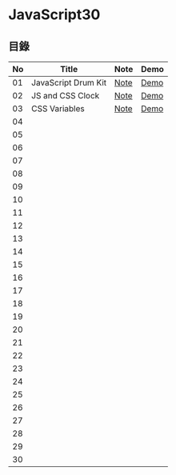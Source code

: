 ﻿# JavaScript30

## 目錄

No | Title | Note | Demo
--- | --- | --- | ---
01 | JavaScript Drum Kit | [Note](https://github.com/EstherChen000/JavaScript30/tree/dev/01%20-%20JavaScript%20Drum%20Kit) | [Demo](https://estherchen000.github.io/JavaScript30/01%20-%20JavaScript%20Drum%20Kit/index-Esther.html)
02 | JS and CSS Clock | [Note](/02%20-%20JS%20and%20CSS%20Clock/readme.md) | [Demo](/02%20-%20JS%20and%20CSS%20Clock/index-Esther.html)
03 | CSS Variables | [Note](/03%20-%20CSS%20Variables/readme.md) | [Demo](/03%20-%20CSS%20Variables/index-Esther.html)
04 |
05 |
06 |
07 |
08 |
09 |
10 |
11 |
12 |
13 |
14 |
15 |
16 |
17 |
18 |
19 |
20 |
21 |
22 |
23 |
24 |
25 |
26 |
27 |
28 |
29 |
30 |
